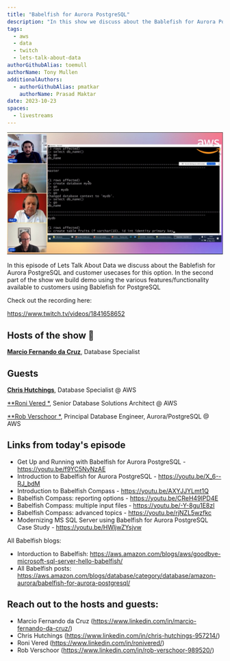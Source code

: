 ```yaml
---
title: "Babelfish for Aurora PostgreSQL"
description: "In this show we discuss about the Bablefish for Aurora PostgreSQL and customer usecases for this option. In the second part of the show we build demo using the various features/functionality available to customers using Bablefish for PostgreSQL."
tags:
  - aws
  - data
  - twitch
  - lets-talk-about-data
authorGithubAlias: toemull
authorName: Tony Mullen
additionalAuthors:
  - authorGithubAlias: pmatkar
    authorName: Prasad Maktar
date: 2023-10-23
spaces:
  - livestreams
---
```


![Screenshot from the stream or an image related to the topic](images/show5.jpg)

In this episode of Lets Talk About Data we discuss about the Bablefish for Aurora PostgreSQL and customer usecases for this option. In the second part of the show we build demo using the various features/functionality available to customers using Bablefish for PostgreSQL

Check out the recording here:

https://www.twitch.tv/videos/1841658652

## Hosts of the show 🎤

[**Marcio Fernando da Cruz**](https://www.linkedin.com/in/marcio-fernando-da-cruz/), Database Specialist

## Guests

[**Chris Hutchings**](https://www.linkedin.com/in/chris-hutchings-957214/), Database Specialist @ AWS

[**Roni Vered *](https://www.linkedin.com/in/ronivered/), Senior Database Solutions Architect @ AWS

[**Rob Verschoor *](https://www.linkedin.com/in/rob-verschoor-989520/), Principal Database Engineer, Aurora/PostgreSQL @ AWS



## Links from today's episode

* Get Up and Running with Babelfish for Aurora PostgreSQL - https://youtu.be/f9YC5NyNzAE
* Introduction to Babelfish for Aurora PostgreSQL - https://youtu.be/X_6--RJ_bdM    
* Introduction to Babelfish Compass - https://youtu.be/AXYJJYLmt1Q
* Babelfish Compass: reporting options - https://youtu.be/CReH49IPD4E
* Babelfish Compass: multiple input files - https://youtu.be/-Y-8gu1E8zI
* Babelfish Compass: advanced topics - https://youtu.be/rjNZL5wzfkc
* Modernizing MS SQL Server using Babelfish for Aurora PostgreSQL Case Study - https://youtu.be/HWljwZYsjvw

All Babelfish blogs:

* Intorduction to Babelfish:
    https://aws.amazon.com/blogs/aws/goodbye-microsoft-sql-server-hello-babelfish/
* All Babelfish posts:
    https://aws.amazon.com/blogs/database/category/database/amazon-aurora/babelfish-for-aurora-postgresql/



## Reach out to the hosts and guests:

- Marcio Fernando da Cruz (https://www.linkedin.com/in/marcio-fernando-da-cruz/)
- Chris Hutchings (https://www.linkedin.com/in/chris-hutchings-957214/)
- Roni Vered (https://www.linkedin.com/in/ronivered/)
- Rob Verschoor (https://www.linkedin.com/in/rob-verschoor-989520/)

